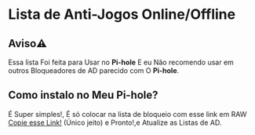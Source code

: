 # Lista de Anti-Jogos Online/Offline
## Aviso⚠️
Essa lista Foi feita para Usar no __Pi-hole__ E eu Não recomendo usar em outros Bloqueadores de AD parecido com O __Pi-hole__.
## Como instalo no Meu Pi-hole?
É Super simples!, É só colocar na lista de bloqueio com esse link em RAW [Copie esse Link!](https://raw.githubusercontent.com/francisco000000000/Pi-hole-list-AntiGame/refs/heads/main/Jogos-web-e-de%20pc.txt) (Único jeito) e Pronto!,e Atualize as Listas de AD.
